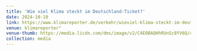 ```yaml
---
title: 'Wie viel Klima steckt im Deutschland-Ticket?'
date: 2024-10-10
link: https://www.klimareporter.de/verkehr/wieviel-klima-steckt-im-deutschland-ticket
venue: klimareporter°
venue-thumb: https://media.licdn.com/dms/image/v2/C4E0BAQHhRUnSc8YV6Q/company-logo_200_200/company-logo_200_200/0/1668092173463?e=1752710400&v=beta&t=cwb7u7s2uhan4InB7V4v_S6FK5_DfJecaiLcVJyyRWY
collection: media
---
```

